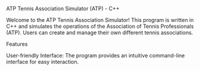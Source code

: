 ATP Tennis Association Simulator (ATP) - C++

Welcome to the ATP Tennis Association Simulator! 
This program is written in C++ and simulates the operations of the Association of Tennis Professionals (ATP). 
Users can create and manage their own different tennis associations.

Features

User-friendly Interface: The program provides an intuitive command-line interface for easy interaction.
